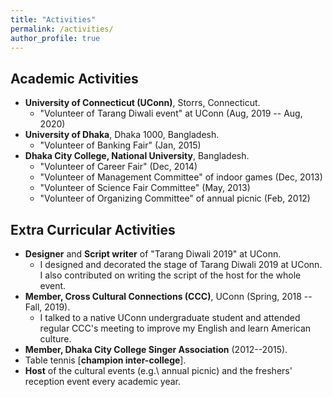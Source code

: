 ```yaml
---
title: "Activities"
permalink: /activities/
author_profile: true
---
```


## Academic Activities
* **University of Connecticut (UConn)**, Storrs, Connecticut.
  + "Volunteer of Tarang Diwali event" at UConn (Aug, 2019 -- Aug, 2020)
* **University of Dhaka**, Dhaka 1000, Bangladesh.
  + "Volunteer of Banking Fair" (Jan, 2015)
* **Dhaka City College, National University**, Bangladesh.
  + "Volunteer of Career Fair" (Dec, 2014)
  + "Volunteer of Management Committee" of indoor games (Dec, 2013)
  + "Volunteer of Science Fair Committee" (May, 2013)
  + "Volunteer of Organizing Committee" of annual picnic (Feb, 2012)

## Extra Curricular Activities
* **Designer** and **Script writer** of "Tarang Diwali 2019" at UConn.
  + I designed and decorated the stage of Tarang Diwali 2019 at UConn. I also contributed on writing the script of the host for the whole event.
* **Member, Cross Cultural Connections (CCC)**, UConn (Spring, 2018 -- Fall, 2019).
  + I talked to a native UConn undergraduate student and attended regular CCC's meeting to improve my English and learn American culture. 
* **Member, Dhaka City College Singer Association** (2012--2015).
* Table tennis [**champion inter-college**].
* **Host** of the cultural events (e.g.\ annual picnic) and the freshers' reception event every academic year.
